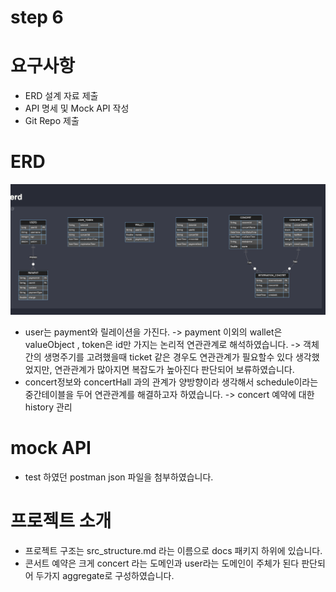 # step 6

# 요구사항

- ERD 설계 자료 제출
- API 명세 및 Mock API 작성
- Git Repo 제출

# ERD

![img.png](erdImg.png)

- user는 payment와 릴레이션을 가진다.
  -> payment 이외의 wallet은 valueObject , token은 id만 가지는 논리적 연관관계로 해석하였습니다.
  -> 객체간의 생명주기를 고려했을때 ticket 같은 경우도 연관관계가 필요할수 있다 생각했었지만,
  연관관계가 많아지면 복잡도가 높아진다 판단되어 보류하였습니다.
- concert정보와 concertHall 과의 관계가 양방향이라 생각해서 schedule이라는 중간테이블을 두어 연관관계를 해결하고자 하였습니다.
  -> concert 예약에 대한 history 관리

# mock API

- test 하였던 postman json 파일을 첨부하였습니다.

# 프로젝트 소개

- 프로젝트 구조는 src_structure.md 라는 이름으로 docs 패키지 하위에 있습니다.
- 콘서트 예약은 크게 concert 라는 도메인과 user라는 도메인이 주체가 된다 판단되어 두가지 aggregate로 구성하였습니다.